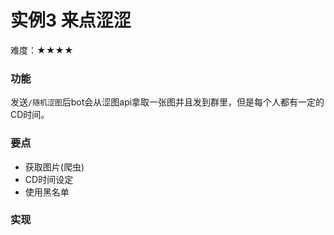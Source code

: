 # 实例3 来点涩涩

难度：★★★★

### 功能

发送`/随机涩图`后bot会从涩图api拿取一张图并且发到群里，但是每个人都有一定的CD时间。

### 要点

- 获取图片(爬虫)
- CD时间设定
- 使用黑名单

### 实现